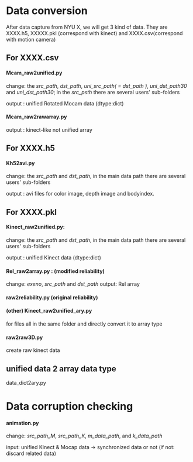 # Data conversion

After data capture from NYU X,  we will get 3 kind of data. They are XXXX.h5, XXXXX.pkl (correspond with kinect) and XXXX.csv(correspond with motion camera)

## For XXXX.csv

#### Mcam_raw2unified.py

change: the *src_path*, *dst_path*, *uni_src_path( = dst_path )*, *uni_dst_path30* and *uni_dst_path30*; in the *src_psth* there are several users' sub-folders

output : unified Rotated Mocam data (dtype:dict)


#### Mcam_raw2rawarray.py

output : kinect-like not unified array

## For XXXX.h5

#### Kh52avi.py   

 change: the *src_path* and *dst_path*, in the main data path there are several users' sub-folders

 output : avi files for color image, depth image and bodyindex.


## For XXXX.pkl

#### Kinect_raw2unified.py:

change: the *src_path* and *dst_path*, in the main data path there are several users' sub-folders

output : unified Kinect data (dtype:dict)


#### Rel_raw2array.py : (modified reliability)

change: *exeno*, *src_path* and *dst_path*
output: Rel array

#### raw2reliability.py (original reliability)

#### (other) Kinect_raw2unified_ary.py

for files all in the same folder and directly convert it to array type


#### raw2raw3D.py

create raw kinect data


## unified data 2 array data type

data_dict2ary.py


# Data corruption checking

#### animation.py

change: *src_path_M*, *src_path_K*, *m_data_path*, and *k_data_path*

input: unified Kinect & Mocap data -> synchronized data or not (if not: discard related data)
